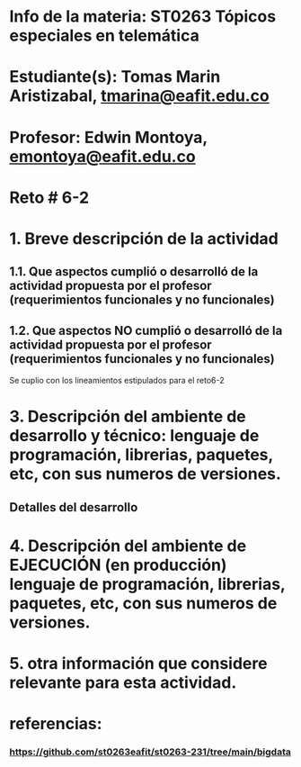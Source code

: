 # Info de la materia: ST0263 Tópicos especiales en telemática
# Estudiante(s): Tomas Marin Aristizabal, tmarina@eafit.edu.co

# Profesor: Edwin Montoya, emontoya@eafit.edu.co

# Reto # 6-2

# 1. Breve descripción de la actividad

## 1.1. Que aspectos cumplió o desarrolló de la actividad propuesta por el profesor (requerimientos funcionales y no funcionales)


## 1.2. Que aspectos NO cumplió o desarrolló de la actividad propuesta por el profesor (requerimientos funcionales y no funcionales)

Se cuplio con los lineamientos estipulados para el reto6-2

# 3. Descripción del ambiente de desarrollo y técnico: lenguaje de programación, librerias, paquetes, etc, con sus numeros de versiones.

## Detalles del desarrollo


# 4. Descripción del ambiente de EJECUCIÓN (en producción) lenguaje de programación, librerias, paquetes, etc, con sus numeros de versiones.



# 5. otra información que considere relevante para esta actividad.

# referencias:

### https://github.com/st0263eafit/st0263-231/tree/main/bigdata

